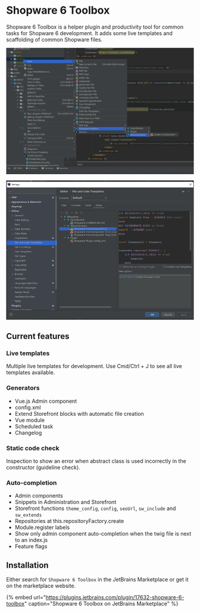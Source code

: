 # Shopware 6 Toolbox

Shopware 6 Toolbox is a helper plugin and productivity tool for common tasks for Shopware 6 development. It adds some live templates and scaffolding of common Shopware files.

![Shopware Toolbox Screenshot 1](../../../.gitbook/assets/shopware-toolbox-1.png)

![Shopware Toolbox Screenshot 2](../../../.gitbook/assets/shopware-toolbox-2.png)

## Current features

### Live templates

Multiple live templates for development. Use Cmd/Ctrl + J to see all live templates available.

### Generators

* Vue.js Admin component
* config.xml
* Extend Storefront blocks with automatic file creation
* Vue module
* Scheduled task
* Changelog

### Static code check

Inspection to show an error when abstract class is used incorrectly in the constructor (guideline check).

### Auto-completion

* Admin components
* Snippets in Administration and Storefront
* Storefront functions `theme_config`, `config`, `seoUrl`, `sw_include` and `sw_extends`
* Repositories at this.repositoryFactory.create
* Module.register labels
* Show only admin component auto-completion when the twig file is next to an index.js
* Feature flags

## Installation

Either search for `Shopware 6 Toolbox` in the JetBrains Marketplace or get it on the marketplace website.

<!-- markdown-link-check-disable-next-line -->
{% embed url="https://plugins.jetbrains.com/plugin/17632-shopware-6-toolbox" caption="Shopware 6 Toolbox on JetBrains Marketplace" %}
